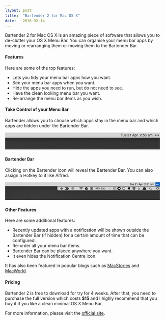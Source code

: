 ```yaml
---
layout: post
title:  "Bartender 2 for Mac OS X"
date:   2016-02-14
---
```


Bartender 2 for Mac OS X is an amazing piece of software that allows you to de-clutter your OS X Menu Bar. You can organise your menu bar apps by moving or rearranging them or moving them to the Bartender Bar.

#### Features

Here are some of the top features:

* Lets you tidy your menu bar apps how you want.
* See your menu bar apps when you want.
* Hide the apps you need to run, but do not need to see.
* Have the clean looking menu bar you want.
* Re-arrange the menu bar items as you wish.

#### Take Control of your Menu Bar

Bartender allows you to choose which apps stay in the menu bar and which apps are hidden under the Bartender Bar.

![Cleaned up Mac OS X Menu Bar](/img/blog/mac-bartender-os-x-menu-bar-minimalism/bartender-1.png)

#### Bartender Bar

Clicking on the Bartender icon will reveal the Bartender Bar. You can also assign a Hotkey to it like Alfred.

![Bartender Bar](/img/blog/mac-bartender-os-x-menu-bar-minimalism/bartender-2.png)

#### Other Features

Here are some additional features:

* Recently updated apps with a notification will be shown outside the Bartender Bar (if hidden) for a certain amount of time that can be configured.
* Re-order all your menu bar items.
* Bartender Bar can be placed anywhere you want.
* It even hides the Notification Centre Icon.

It has also been featured in popular blogs such as [MacStories][macstories] and [MacWorld][macworld].

#### Pricing

Bartender 2 is free to download for try for 4 weeks. After that, you need to purchase the full version which costs **$15** and I highly recommend that you buy it if you like a clean minimal OS X Menu Bar.

For more information, please visit the [official site][bartender].

[macstories]: http://www.macstories.net/roundups/my-must-have-mac-apps-2012-edition/
[macworld]: http://www.macworld.com/article/2023414/favorite-mac-gems-of-2012.html
[bartender]: http://www.macbartender.com/
